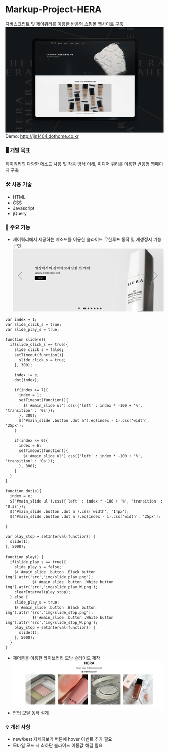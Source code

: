 # Markup-Project-HERA
자바스크립트 및 제이쿼리를 이용한 반응형 쇼핑몰 웹사이트 구축
![목업](https://github.com/SeonJin-H/hera/blob/main/hera_mockup.png)
Demo: <http://jin1404.dothome.co.kr>


### 🖥️ 개발 목표
제이쿼리의 다양한 메소드 사용 및 작동 방식 이해, 미디어 쿼리를 이용한 반응형 웹페이지 구축


### 🛠️ 사용 기술
* HTML
* CSS
* Javascript
* jQuery


### 💎 주요 기능
* 제이쿼리에서 제공하는 메소드를 이용한 슬라이드 무한루프 동작 및 재생정지 기능 구현
![작동예시](https://github.com/SeonJin-H/hera/blob/main/proto01.png)
~~~
var index = 1; 
var slide_click_s = true; 
var slide_play_s = true; 

function slide(e){ 
  if(slide_click_s == true){
    slide_click_s = false;
    setTimeout(function(){
      slide_click_s = true;
    }, 300);

    index += e;
    dot(index);

    if(index >= 7){
      index = 1;
      setTimeout(function(){
        $('#main_slide ul').css({'left' : index * -100 + '%', 'transition' : '0s'});
      }, 300);
      $('#main_slide .button .dot a').eq(index - 1).css('width', '25px');  
    }

    if(index <= 0){
      index = 6;
      setTimeout(function(){
        $('#main_slide ul').css({'left' : index * -100 + '%', 'transition' : '0s'});
      }, 300);
    }
  }
}

function dot(e){ 
  index = e;
  $('#main_slide ul').css({'left' : index * -100 + '%', 'transition' : '0.3s'});
  $('#main_slide .button .dot a').css('width', '14px');
  $('#main_slide .button .dot a').eq(index - 1).css('width', '25px');

}

var play_stop = setInterval(function() { 
  slide(1);
}, 5000);

function play() {
  if(slide_play_s == true){
    slide_play_s = false;
    $('#main_slide .button .Black button img').attr('src','img/slide_play.png');
            $('#main_slide .button .White button img').attr('src','img/slide_play_W.png');
    clearInterval(play_stop);
  } else {
    slide_play_s = true;
    $('#main_slide .button .Black button img').attr('src','img/slide_stop.png');
            $('#main_slide .button .White button img').attr('src','img/slide_stop_W.png');
    play_stop = setInterval(function() {
      slide(1);
    }, 5000);
  }
}
~~~

* 제어문을 이용한 라이브러리 모방 슬라이드 제작
![작동에시](https://github.com/SeonJin-H/hera/blob/main/proto02.png)
* 팝업 모달 동작 설계


### 💡 개선 사항
* new/best 자세히보기 버튼에 hover 이벤트 추가 필요
* 모바일 모드 시 최하단 슬라이드 이동값 해결 필요
